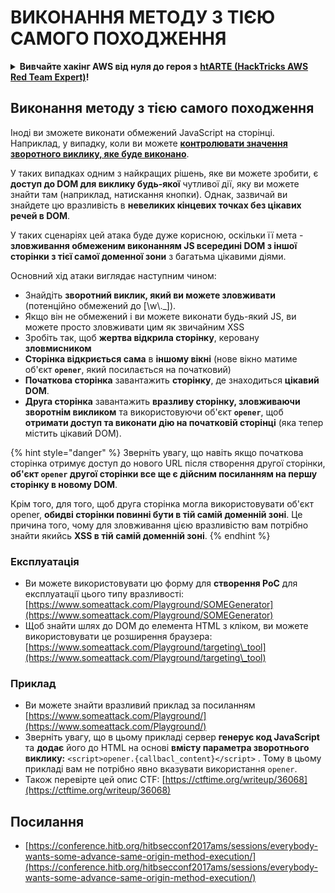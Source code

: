 # ВИКОНАННЯ МЕТОДУ З ТІЄЮ САМОГО ПОХОДЖЕННЯ

<details>

<summary><strong>Вивчайте хакінг AWS від нуля до героя з</strong> <a href="https://training.hacktricks.xyz/courses/arte"><strong>htARTE (HackTricks AWS Red Team Expert)</strong></a><strong>!</strong></summary>

* Ви працюєте в **кібербезпеці компанії**? Хочете побачити **рекламу вашої компанії на HackTricks**? або хочете мати доступ до **останньої версії PEASS або завантажити HackTricks у форматі PDF**? Перевірте [**ПЛАНИ ПІДПИСКИ**](https://github.com/sponsors/carlospolop)!
* Відкрийте для себе [**Сім'ю PEASS**](https://opensea.io/collection/the-peass-family), нашу колекцію ексклюзивних [**NFT**](https://opensea.io/collection/the-peass-family)
* Отримайте [**офіційний PEASS & HackTricks мерч**](https://peass.creator-spring.com)
* **Приєднуйтесь до** [**💬**](https://emojipedia.org/speech-balloon/) [**групи Discord**](https://discord.gg/hRep4RUj7f) або [**групи Telegram**](https://t.me/peass) або **слідкуйте** за мною на **Twitter** 🐦[**@carlospolopm**](https://twitter.com/hacktricks_live)**.**
* **Поділіться своїми хакерськими трюками, надсилайте PR до** [**репозиторію hacktricks**](https://github.com/carlospolop/hacktricks) **та** [**репозиторію hacktricks-cloud**](https://github.com/carlospolop/hacktricks-cloud).

</details>

## Виконання методу з тією самого походження

Іноді ви зможете виконати обмежений JavaScript на сторінці. Наприклад, у випадку, коли ви можете [**контролювати значення зворотного виклику, яке буде виконано**](./#javascript-function).

У таких випадках одним з найкращих рішень, яке ви можете зробити, є **доступ до DOM для виклику будь-якої** чутливої дії, яку ви можете знайти там (наприклад, натискання кнопки). Однак, зазвичай ви знайдете цю вразливість в **невеликих кінцевих точках без цікавих речей в DOM**.

У таких сценаріях цей атака буде дуже корисною, оскільки її мета - **зловживання обмеженим виконанням JS всередині DOM з іншої сторінки з тієї самої доменної зони** з багатьма цікавими діями.

Основний хід атаки виглядає наступним чином:

* Знайдіть **зворотний виклик, який ви можете зловживати** (потенційно обмежений до \[\w\\.\_]).
* Якщо він не обмежений і ви можете виконати будь-який JS, ви можете просто зловживати цим як звичайним XSS
* Зробіть так, щоб **жертва відкрила сторінку**, керовану **зловмисником**
* **Сторінка відкриється сама** в **іншому вікні** (нове вікно матиме об'єкт **`opener`**, який посилається на початковий)
* **Початкова сторінка** завантажить **сторінку**, де знаходиться **цікавий DOM**.
* **Друга сторінка** завантажить **вразливу сторінку, зловживаючи зворотнім викликом** та використовуючи об'єкт **`opener`**, щоб **отримати доступ та виконати дію на початковій сторінці** (яка тепер містить цікавий DOM).

{% hint style="danger" %}
Зверніть увагу, що навіть якщо початкова сторінка отримує доступ до нового URL після створення другої сторінки, **об'єкт `opener` другої сторінки все ще є дійсним посиланням на першу сторінку в новому DOM**.

Крім того, для того, щоб друга сторінка могла використовувати об'єкт opener, **обидві сторінки повинні бути в тій самій доменній зоні**. Це причина того, чому для зловживання цією вразливістю вам потрібно знайти якийсь **XSS в тій самій доменній зоні**.
{% endhint %}

### Експлуатація

* Ви можете використовувати цю форму для **створення PoC** для експлуатації цього типу вразливості: [https://www.someattack.com/Playground/SOMEGenerator](https://www.someattack.com/Playground/SOMEGenerator)
* Щоб знайти шлях до DOM до елемента HTML з кліком, ви можете використовувати це розширення браузера: [https://www.someattack.com/Playground/targeting\_tool](https://www.someattack.com/Playground/targeting\_tool)

### Приклад

* Ви можете знайти вразливий приклад за посиланням [https://www.someattack.com/Playground/](https://www.someattack.com/Playground/)
* Зверніть увагу, що в цьому прикладі сервер **генерує код JavaScript** та **додає** його до HTML на основі **вмісту параметра зворотнього виклику:** `<script>opener.{callbacl_content}</script>` . Тому в цьому прикладі вам не потрібно явно вказувати використання `opener`.
* Також перевірте цей опис CTF: [https://ctftime.org/writeup/36068](https://ctftime.org/writeup/36068)

## Посилання

* [https://conference.hitb.org/hitbsecconf2017ams/sessions/everybody-wants-some-advance-same-origin-method-execution/](https://conference.hitb.org/hitbsecconf2017ams/sessions/everybody-wants-some-advance-same-origin-method-execution/)
